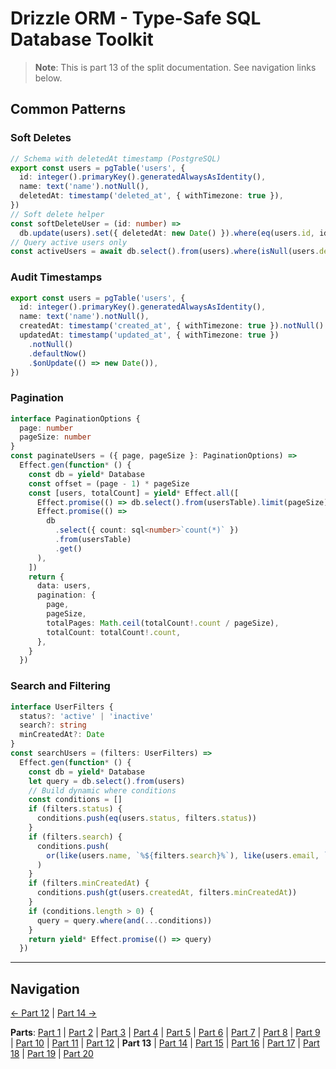 # Drizzle ORM - Type-Safe SQL Database Toolkit

> **Note**: This is part 13 of the split documentation. See navigation links below.

## Common Patterns

### Soft Deletes

```typescript
// Schema with deletedAt timestamp (PostgreSQL)
export const users = pgTable('users', {
  id: integer().primaryKey().generatedAlwaysAsIdentity(),
  name: text('name').notNull(),
  deletedAt: timestamp('deleted_at', { withTimezone: true }),
})
// Soft delete helper
const softDeleteUser = (id: number) =>
  db.update(users).set({ deletedAt: new Date() }).where(eq(users.id, id))
// Query active users only
const activeUsers = await db.select().from(users).where(isNull(users.deletedAt))
```

### Audit Timestamps

```typescript
export const users = pgTable('users', {
  id: integer().primaryKey().generatedAlwaysAsIdentity(),
  name: text('name').notNull(),
  createdAt: timestamp('created_at', { withTimezone: true }).notNull().defaultNow(),
  updatedAt: timestamp('updated_at', { withTimezone: true })
    .notNull()
    .defaultNow()
    .$onUpdate(() => new Date()),
})
```

### Pagination

```typescript
interface PaginationOptions {
  page: number
  pageSize: number
}
const paginateUsers = ({ page, pageSize }: PaginationOptions) =>
  Effect.gen(function* () {
    const db = yield* Database
    const offset = (page - 1) * pageSize
    const [users, totalCount] = yield* Effect.all([
      Effect.promise(() => db.select().from(usersTable).limit(pageSize).offset(offset)),
      Effect.promise(() =>
        db
          .select({ count: sql<number>`count(*)` })
          .from(usersTable)
          .get()
      ),
    ])
    return {
      data: users,
      pagination: {
        page,
        pageSize,
        totalPages: Math.ceil(totalCount!.count / pageSize),
        totalCount: totalCount!.count,
      },
    }
  })
```

### Search and Filtering

```typescript
interface UserFilters {
  status?: 'active' | 'inactive'
  search?: string
  minCreatedAt?: Date
}
const searchUsers = (filters: UserFilters) =>
  Effect.gen(function* () {
    const db = yield* Database
    let query = db.select().from(users)
    // Build dynamic where conditions
    const conditions = []
    if (filters.status) {
      conditions.push(eq(users.status, filters.status))
    }
    if (filters.search) {
      conditions.push(
        or(like(users.name, `%${filters.search}%`), like(users.email, `%${filters.search}%`))
      )
    }
    if (filters.minCreatedAt) {
      conditions.push(gt(users.createdAt, filters.minCreatedAt))
    }
    if (conditions.length > 0) {
      query = query.where(and(...conditions))
    }
    return yield* Effect.promise(() => query)
  })
```

---

## Navigation

[← Part 12](./12-best-practices.md) | [Part 14 →](./14-integration-with-better-auth-postgresql.md)

**Parts**: [Part 1](./01-start.md) | [Part 2](./02-overview.md) | [Part 3](./03-why-drizzle-orm-for-omnera.md) | [Part 4](./04-installation.md) | [Part 5](./05-integration-with-omnera-stack.md) | [Part 6](./06-database-setup.md) | [Part 7](./07-schema-definition.md) | [Part 8](./08-query-api.md) | [Part 9](./09-transactions.md) | [Part 10](./10-effect-integration-patterns.md) | [Part 11](./11-migrations-with-drizzle-kit.md) | [Part 12](./12-best-practices.md) | **Part 13** | [Part 14](./14-integration-with-better-auth-postgresql.md) | [Part 15](./15-performance-considerations.md) | [Part 16](./16-common-pitfalls-to-avoid.md) | [Part 17](./17-drizzle-studio.md) | [Part 18](./18-postgresql-best-practices-for-omnera.md) | [Part 19](./19-references.md) | [Part 20](./20-summary.md)
